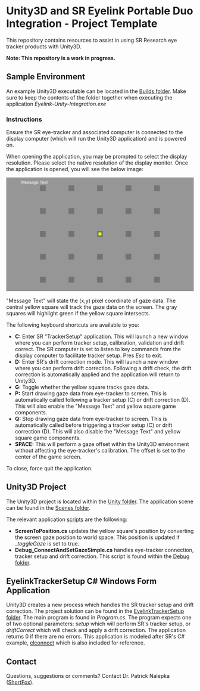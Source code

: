 # Unity3D and SR Eyelink Portable Duo Integration - Project Template
This repository contains resources to assist in using SR Research eye tracker products with Unity3D.

**Note: This repository is a work in progress.**

## Sample Environment
An example Unity3D executable can be located in the [Builds folder](https://github.com/ShortFox/Eyelink-Unity-Integration/tree/main/Unity/Eyelink-Unity-Integration/Builds). Make sure to keep the contents of the folder together when executing the application _Eyelink-Unity-Integration.exe_

### Instructions
Ensure the SR eye-tracker and associated computer is connected to the display computer (which will run the Unity3D application) and is powered on.

When opening the application, you may be prompted to select the display resolution. Please select the native resolution of the display monitor. Once the application is opened, you will see the below image:

![Screen grab from the Eyelink-Unity-Integration.exe](./Resources/EyelinkConnectScene_ScreenGrab.png)

"Message Text" will state the (x,y) pixel coordinate of gaze data. The central yellow square will track the gaze data on the screen. The gray squares will highlight green if the yellow square intersects.

The following keyboard shortcuts are available to you:
* **C:** Enter SR "TrackerSetup" application. This will launch a new window where you can perform tracker setup, calibration, validation and drift correct. The SR computer is set to listen to key commands from the display computer to facilitate tracker setup. Pres _Esc_ to exit.
* **D:** Enter SR's drift correction mode. This will launch a new window where you can perform drift correction. Following a drift check, the drift correction is automatically applied and the application will return to Unity3D.
* **G:** Toggle whether the yellow square tracks gaze data.
* **P:** Start drawing gaze data from eye-tracker to screen. This is automatically called following a tracker setup (C) or drift correction (D). This will also enable the "Message Text" and yellow square game components.
* **Q:** Stop drawing gaze data from eye-tracker to screen. This is automatically called before triggering a tracker setup (C) or drift correction (D). This will also disable the "Message Text" and yellow square game components.
* **SPACE:** This will perform a gaze offset within the Unity3D environment without affecting the eye-tracker's calibration. The offset is set to the center of the game screen.

To close, force quit the application.

## Unity3D Project
The Unity3D project is located within the [Unity folder](https://github.com/ShortFox/Eyelink-Unity-Integration/tree/main/Unity/Eyelink-Unity-Integration). The application scene can be found in the [Scenes folder](https://github.com/ShortFox/Eyelink-Unity-Integration/tree/main/Unity/Eyelink-Unity-Integration/Assets/Scenes).

The relevant application [scripts](https://github.com/ShortFox/Eyelink-Unity-Integration/tree/main/Unity/Eyelink-Unity-Integration/Assets/Scripts) are the following:

* **ScreenToPosition.cs** updates the yellow square's position by converting the screen gaze position to world space. This position is updated if __toggleGaze_ is set to true.
* **Debug_ConnectAndSetGazeSimple.cs** handles eye-tracker connection, tracker setup and drift correction. This script is found within the [Debug folder](https://github.com/ShortFox/Eyelink-Unity-Integration/tree/main/Unity/Eyelink-Unity-Integration/Assets/Scripts/Debug).

## EyelinkTrackerSetup C# Windows Form Application
Unity3D creates a new process which handles the SR tracker setup and drift correction. The project solution can be found in the [EyelinkTrackerSetup folder](https://github.com/ShortFox/Eyelink-Unity-Integration/tree/main/Helper%20Programs). The main program is found in _Program.cs_. The program expects one of two optional parameters: _setup_ which will perform SR's tracker setup, or _driftCorrect_ which will check and apply a drift correction. The application returns 0 if there are no errors. This application is modeled after SR's C# example, [elconnect](https://github.com/ShortFox/Eyelink-Unity-Integration/tree/main/Helper%20Programs) which is also included for reference.

## Contact

Questions, suggestions or comments? Contact Dr. Patrick Nalepka ([ShortFox](https://github.com/ShortFox)).
